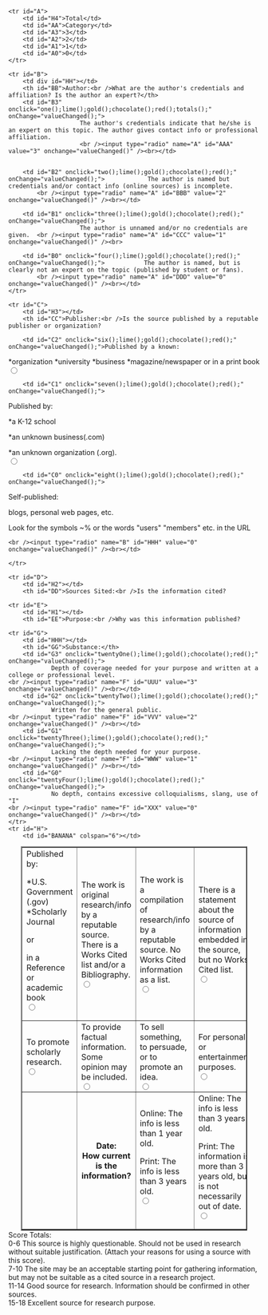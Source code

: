 <!doctype html>
<head>
<style type="text/css">


body{text-align: center}


#Bobby{width: 90%; 

	text-align: left;

	margin:auto;
	
	font-size: 17px
}

#Bobby2{width: 100%; 

	text-align: left;

	margin:auto;
	
	font-size: 17px
}

#Bobby3{width: 100%; 

	text-align: left;

	margin:left;
	
	font-size: 17px
}

#Bobby4{width: 100%; 

	text-align: left;

	margin:left;
	
	font-size: 17px
}

#Bobby5{width: 100%; 

	text-align: left;

	margin:left;
	
	font-size: 17px
}





#B3 {
  cursor: pointer;
}
#B2 {
  cursor: pointer;
}
#B1 {
  cursor: pointer;
}
#B0 {
  cursor: pointer;
}
#C3 {
  cursor: pointer;
}
#C2 {
  cursor: pointer;
}
#C1 {
  cursor: pointer;
}
#C0 {
  cursor: pointer;
}
#D3 {
  cursor: pointer;
}
#D2 {
  cursor: pointer;
}
#D1 {
  cursor: pointer;
}
#D0 {
  cursor: pointer;
}
#E3 {
  cursor: pointer;
}
#E2 {
  cursor: pointer;
}
#E1 {
  cursor: pointer;
}
#E0 {
  cursor: pointer;
}
#F3 {
  cursor: pointer;
}
#F2 {
  cursor: pointer;
}
#F1 {
  cursor: pointer;
}
#F0 {
  cursor: pointer;
}
#G3 {
  cursor: pointer;
}
#G2 {
  cursor: pointer;
}
#G1 {
  cursor: pointer;
}
#G0 {
  cursor: pointer;
}
</style>
</head>
<body>



<script type="text/javascript">

var a = 0;
var b = 0;
var c = 0;
var d = 0;
var e = 0;
var f = 0;

function lime(){

	if(a==1){
	document.getElementById("B3").style.background = "lime";
	}
	if(a!=1){
	document.getElementById("B3").style.background = "white";
	}
	if(b==1){
	document.getElementById("C3").style.background = "lime";
	}
	if(b!=1){
	document.getElementById("C3").style.background = "white";
	}
	if(c==1){
	document.getElementById("D3").style.background = "lime";
	}
	if(c!=1){
	document.getElementById("D3").style.background = "white";
	}
	if(d==1){
	document.getElementById("E3").style.background = "lime";
	}
	if(d!=1){
	document.getElementById("E3").style.background = "white";
	}
	if(e==1){
	document.getElementById("F3").style.background = "lime";
	}
	if(e!=1){
	document.getElementById("F3").style.background = "white";
	}
	if(f==1){
	document.getElementById("G3").style.background = "lime";
	}
	if(f!=1){
	document.getElementById("G3").style.background = "white";
	}
}

function gold(){
	if(a==2){
		document.getElementById("B2").style.background = "gold";
	}
	if(a!=2){
		document.getElementById("B2").style.background = "white";
	}
	if(b==2){
		document.getElementById("C2").style.background = "gold";
	}
	if(b!=2){
		document.getElementById("C2").style.background = "white";
	}
	if(c==2){
		document.getElementById("D2").style.background = "gold";
	}
	if(c!=2){
		document.getElementById("D2").style.background = "white";
	}
	if(d==2){
		document.getElementById("E2").style.background = "gold";
	}
	if(d!=2){
		document.getElementById("E2").style.background = "white";
	}
	if(e==2){
		document.getElementById("F2").style.background = "gold";
	}
	if(e!=2){
		document.getElementById("F2").style.background = "white";
	}
	if(f==2){
		document.getElementById("G2").style.background = "gold";
	}
	if(f!=2){
		document.getElementById("G2").style.background = "white";
	}
}

function chocolate(){
	if(a==3){
		document.getElementById("B1").style.background = "#FFA500";
	}
	if(a!=3){
		document.getElementById("B1").style.background = "white";
	}
	if(b==3){
		document.getElementById("C1").style.background = "#FFA500";
	}
	if(b!=3){
		document.getElementById("C1").style.background = "white";
	}
	if(c==3){
		document.getElementById("D1").style.background = "#FFA500";
	}
	if(c!=3){
		document.getElementById("D1").style.background = "white";
	}
	if(d==3){
		document.getElementById("E1").style.background = "#FFA500";
	}
	if(d!=3){
		document.getElementById("E1").style.background = "white";
	}
	if(e==3){
		document.getElementById("F1").style.background = "#FFA500";
	}
	if(e!=3){
		document.getElementById("F1").style.background = "white";
	}
	if(f==3){
		document.getElementById("G1").style.background = "#FFA500";
	}
	if(f!=3){
		document.getElementById("G1").style.background = "white";
	}
}

function red(){
	if(a==4){
		document.getElementById("B0").style.background = "red";
	}
	if(a!=4){
		document.getElementById("B0").style.background = "white";
	}
	if(b==4){
		document.getElementById("C0").style.background = "red";
	}
	if(b!=4){
		document.getElementById("C0").style.background = "white";
	}
	if(c==4){
		document.getElementById("D0").style.background = "red";
	}
	if(c!=4){
		document.getElementById("D0").style.background = "white";
	}
	if(d==4){
		document.getElementById("E0").style.background = "red";
	}
	if(d!=4){
		document.getElementById("E0").style.background = "white";
	}
	if(e==4){
		document.getElementById("F0").style.background = "red";
	}
	if(e!=4){
		document.getElementById("F0").style.background = "white";
	}
	if(f==4){
		document.getElementById("G0").style.background = "red";
	}
	if(f!=4){
		document.getElementById("G0").style.background = "white";
	}
}




function one(){
	a=1;
}
function two(){
	a=2;
}
function three(){
	a=3;
}
function four(){
	a=4;
}
function five(){
	b=1;
}
function six(){
	b=2;
}
function seven(){
	b=3;
}
function eight(){
	b=4;
}
function nine(){
	c=1;
}
function ten(){
	c=2;
}
function eleven(){
	c=3;
}
function twelve(){
	c=4;
}
function thirteen(){
	d=1;
}
function fourteen(){
	d=2;
}
function fifteen(){
	d=3;
}
function sixteen(){
	d=4;
}
function seventeen(){
	e=1;
}
function eighteen(){
	e=2;
}
function nineteen(){
	e=3;
}
function twenty(){
	e=4;
}
function twentyOne(){
	f=1;
}
function twentyTwo(){
	f=2;
}
function twentyThree(){
	f=3;
}
function twentyFour(){
	f=4;
}



function valueChanged(elem) {
    if (document.getElementById("A").checked == true) {
        document.getElementById("A").value = 1;
        document.getElementById("B").value = 0;
    } if (document.getElementById("B").checked == true) {
        document.getElementById("A").value = 0;
        document.getElementById("B").value = 1;
    } if (document.getElementById("A").checked == true) {
    	
    }
    console.log(document.getElementById("A").value);
    console.log(document.getElementById("B").value)
}



</script>



<table id="Table" style="width:90%; margin:auto" border="2" width="1400" cellpadding="10" cellspacing="5">



	<tr id="A">
		<td id="H4">Total</td>
		<td id="AA">Category</td>
		<td id="A3">3</td>
		<td id="A2">2</td>
		<td id="A1">1</td>
		<td id="A0">0</td>
	</tr>
	
	<tr id="B">
		<td div id="HH"></td>
		<th id="BB">Author:<br />What are the author's credentials and affiliation? Is the author an expert?</th>
		<td id="B3" onclick="one();lime();gold();chocolate();red();totals();" onChange="valueChanged();">
						The author's credentials indicate that he/she is an expert on this topic. The author gives contact info or professional affiliation.
						<br /><input type="radio" name="A" id="AAA" value="3" onchange="valueChanged()" /><br></td>


		<td id="B2" onclick="two();lime();gold();chocolate();red();" onChange="valueChanged();">			The author is named but credentials and/or contact info (online sources) is incomplete.
			<br /><input type="radio" name="A" id="BBB" value="2" onchange="valueChanged()" /><br></td>
		
		<td id="B1" onclick="three();lime();gold();chocolate();red();" onChange="valueChanged();">
						The author is unnamed and/or no credentials are given.	<br /><input type="radio" name="A" id="CCC" value="1" onchange="valueChanged()" /><br>
</td>
		
		<td id="B0" onclick="four();lime();gold();chocolate();red();" onChange="valueChanged();">			The author is named, but is clearly not an expert on the topic (published by student or fans).
			<br /><input type="radio" name="A" id="DDD" value="0" onchange="valueChanged()" /><br></td>
	</tr>

	<tr id="C">
		<td id="H3"></td>
		<th id="CC">Publisher:<br />Is the source published by a reputable publisher or organization?
</th>
		<td id="C3" onclick="five();lime();gold();chocolate();red();" onChange="valueChanged();">
Published by:


*U.S. Government (.gov)
*Scholarly Journal


or


in a Reference or academic book
	<br /><input type="radio" name="B" id="EEE" value="3" onchange="valueChanged()" /><br></td>
		
		<td id="C2" onclick="six();lime();gold();chocolate();red();" onChange="valueChanged();">Published by a known:


*organization
*university
*business
*magazine/newspaper
or
   in a print book	<br /><input type="radio" name="B" id="FFF" value="2" onchange="valueChanged()" /><br></td>

		<td id="C1" onclick="seven();lime();gold();chocolate();red();" onChange="valueChanged();">
Published by:


*a K-12 school


*an unknown business(.com)


*an unknown organization (.org).
	<br /><input type="radio" name="B" id="GGG" value="1" onchange="valueChanged()" /><br></td>

		<td id="C0" onclick="eight();lime();gold();chocolate();red();" onChange="valueChanged();">

Self-published:

blogs, personal web pages, etc.


Look for the symbols ~% or the words "users" "members" etc. in the URL

	<br /><input type="radio" name="B" id="HHH" value="0" onchange="valueChanged()" /><br></td>
	
	</tr>
	
	<tr id="D">
		<td id="H2"></td>
		<th id="DD">Sources Sited:<br />Is the information cited?
</th>
		<td id="D3" onclick="nine();lime();gold();chocolate();red();" onChange="valueChanged();">
								The work is original research/info by a reputable source.  There is a Works Cited list and/or a Bibliography.
									<br /><input type="radio" name="C" id="III" value="3" onchange="valueChanged()" /><br>
</td>
		<td id="D2" onclick="ten();lime();gold();chocolate();red();" onChange="valueChanged();">
								The work is a compilation of research/info by a reputable source. No Works Cited information as a list.
									<br /><input type="radio" name="C" id="JJJ" value="2" onchange="valueChanged()" /><br>
</td>
		<td id="D1" onclick="eleven();lime();gold();chocolate();red();" onChange="valueChanged();">
								There is a statement about the source of information embedded in the source, but no Works Cited list.
									<br /><input type="radio" name="C" id="KKK" value="1" onchange="valueChanged()" /><br>
</td>
		<td id="D0" onclick="twelve();lime();gold();chocolate();red();" onChange="valueChanged();">
				<br /><input type="radio" name="C" id="LLL" value="0" onchange="valueChanged()" /><br>
								No indication of where the information came from.
</td>
	</tr>
	
	
	<tr id="E">
		<td id="H1"></td>
		<th id="EE">Purpose:<br />Why was this information published?
</th>
		<td id="E3" onclick="thirteen();lime();gold();chocolate();red();" onChange="valueChanged();">To promote scholarly research.	<br /><input type="radio" name="D" id="MMM" value="3" onchange="valueChanged()" /><br></td>
		<td id="E2" onclick="fourteen();lime();gold();chocolate();red();" onChange="valueChanged();">
							To provide factual information. Some opinion may be included.
								<br /><input type="radio" name="D" id="NNN" value="2" onchange="valueChanged()" /><br>
</td>
		<td id="E1" onclick="fifteen();lime();gold();chocolate();red();" onChange="valueChanged();">
							To sell something, to persuade, or to promote an idea.
								<br /><input type="radio" name="D" id="OOO" value="1" onchange="valueChanged()" /><br>
</td>
		<td id="E0" onclick="sixteen();lime();gold();chocolate();red();" onChange="valueChanged();">
							For personal or entertainment purposes.
								<br /><input type="radio" name="D" id="PPP" value="0" onchange="valueChanged()" /><br>
</td>
	</tr>
	<tr id="F">
		<td id="H0"></td>
		<th id="FF">Date:<br />How current is the information?
</th>
		<td id="F3" onclick="seventeen();lime();gold();chocolate();red();" onChange="valueChanged();">
Online:
The info is less than 1 year old.


Print:
The info is less than 3 years old.
	<br /><input type="radio" name="E" id="QQQ" value="3" onchange="valueChanged()" /><br></td>
		<td id="F2" onclick="eighteen();lime();gold();chocolate();red();" onChange="valueChanged();">
Online: 
The info is less than 3 years old.


Print:
The information is more than 3 years old, but is not necessarily out of date.
	<br /><input type="radio" name="E" id="RRR" value="2" onchange="valueChanged()" /><br></td>
		<td id="F1" onclick="nineteen();lime();gold();chocolate();red();" onChange="valueChanged();">
The information is more than five years old.
	<br /><input type="radio" name="E" id="SSS" value="1" onchange="valueChanged()" /><br></td>
		<td id="F0" onclick="twenty();lime();gold();chocolate();red();" onChange="valueChanged();">
There is no indication of when the information was published.
	<br /><input type="radio" name="E" id="TTT" value="0" onchange="valueChanged()" /><br></td>
	</tr>
	
	<tr id="G">
		<td id="HHH"></td>
		<th id="GG">Substance:</th>
		<td id="G3" onclick="twentyOne();lime();gold();chocolate();red();" onChange="valueChanged();">
				Depth of coverage needed for your purpose and written at a college or professional level.
	<br /><input type="radio" name="F" id="UUU" value="3" onchange="valueChanged()" /><br></td>
		<td id="G2" onclick="twentyTwo();lime();gold();chocolate();red();" onChange="valueChanged();">
				Written for the general public.
	<br /><input type="radio" name="F" id="VVV" value="2" onchange="valueChanged()" /><br></td>
		<td id="G1" onclick="twentyThree();lime();gold();chocolate();red();" onChange="valueChanged();">
				Lacking the depth needed for your purpose.
	<br /><input type="radio" name="F" id="WWW" value="1" onchange="valueChanged()" /><br></td>
		<td id="G0" onclick="twentyFour();lime();gold();chocolate();red();" onChange="valueChanged();">
				No depth, contains excessive colloquialisms, slang, use of "I"
	<br /><input type="radio" name="F" id="XXX" value="0" onchange="valueChanged()" /><br></td>
	</tr>
	<tr id="H">
		<td id="BANANA" colspan="6"></td>
	
</table>
<div id="Bobby">Score Totals:<br />
<div id="Bobby2">0-6	This source is highly questionable. Should not be used in research without suitable justification. (Attach your reasons for using a source with this score).<br />
<div id="Bobby3">7-10	The site may be an acceptable starting point for gathering information, but may not be suitable as a cited source in a research project.<br />
<div id="Bobby4">11-14	Good source for research. Information should be confirmed in other sources.<br />
<div id="Bobby5">15-18	Excellent source for research purpose.<br /> 

	



</body>
<html>
